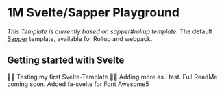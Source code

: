 # 1M Svelte/Sapper Playground

_This Template is currently based on sapper#rollup template._
The default [Sapper](https://github.com/sveltejs/sapper) template, available for Rollup and webpack.

## Getting started with Svelte

🤘🤘 Testing my first Svelte-Template 🤘🤘
Adding more as I test. Full ReadMe coming soon.
Added fa-svelte for Font Awesome5
